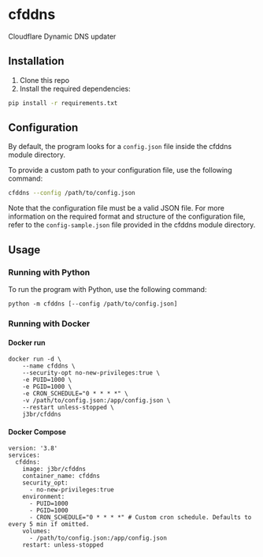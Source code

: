 # cfddns

Cloudflare Dynamic DNS updater

## Installation
1. Clone this repo
2. Install the required dependencies: 
```bash
pip install -r requirements.txt
```

## Configuration

By default, the program looks for a `config.json` file inside the cfddns module directory. 

To provide a custom path to your configuration file, use the following command:

```bash
cfddns --config /path/to/config.json
```

Note that the configuration file must be a valid JSON file.
For more information on the required format and structure of the configuration file, refer to the `config-sample.json` file provided in the cfddns module directory.


## Usage

### Running with Python
To run the program with Python, use the following command:
```
python -m cfddns [--config /path/to/config.json]
```

### Running with Docker

#### Docker run
```
docker run -d \
    --name cfddns \
    --security-opt no-new-privileges:true \
    -e PUID=1000 \
    -e PGID=1000 \
    -e CRON_SCHEDULE="0 * * * *" \
    -v /path/to/config.json:/app/config.json \
    --restart unless-stopped \
    j3br/cfddns
```

#### Docker Compose
```
version: '3.8'
services:
  cfddns:
    image: j3br/cfddns
    container_name: cfddns
    security_opt:
      - no-new-privileges:true
    environment:
      - PUID=1000
      - PGID=1000
      - CRON_SCHEDULE="0 * * * *" # Custom cron schedule. Defaults to every 5 min if omitted.
    volumes:
      - /path/to/config.json:/app/config.json
    restart: unless-stopped
```
